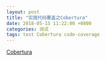 ```yaml
---
layout: post
title: "实践代码覆盖之Cobertura"
date: 2018-05-15 11:22:00 +0800
categories: 测试
tags: test Cobertura code-coverage
---
```


[Cobertura](http://cobertura.github.io/cobertura/)
